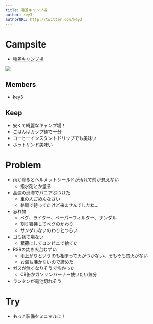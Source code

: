 ```yaml
---
title: 種差キャンプ場
author: key3
authorURL: http://twitter.com/key3
---
```


# Campsite

* [種差キャンプ場](https://www.jalan.net/kankou/spt_02203ca3430054838/)

<span itemtype="http://schema.org/Photograph" itemscope="itemscope"><img class="magnifiable" src="https://lh3.googleusercontent.com/-jtAQq7NJJFo/WvHVNdh5G1I/AAAAAAABCs0/DEjBzoskkhsBwoRAr8diLtn0R3RFXpVqQCE0YBhgL/s1024/IMG_1912.HEIC" itemprop="image"></span>

## Members

* key3

## Keep

* 安くて綺麗なキャンプ場！
* ごはんはカップ麺で十分
* コーヒーインスタントドリップでも美味い
* ホットサンド美味い

# Problem

* 雨が降るとヘルメットシールドが汚れて前が見えない
  * 撥水剤とか塗る
* 高速の渋滞でパニアぶつけた
  * 車の人ごめんなさい
  * 路肩で待ってたけど来ませんでしたね…
* 忘れ物
  * ペグ、ライター、ペーパーフィルター、サンダル
  * 割り箸挿してペグのかわり
  * サンダルないのわりとつらい
* ゴミ捨て場ない
  * 積荷にしてコンビニで捨てた
* RSRの焚き火台むずい
  * 雨上がりというのも相まって火がつかない、そもそも焚火がない
  * お湯も沸かないので諦めた
* ガスが無くなりそうで怖かった
  * CB缶かガソリンバーナー使いたい気分
* ランタンが電池切れそう

# Try

* もっと装備をミニマルに！